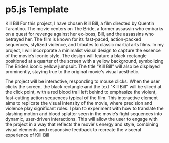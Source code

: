 # p5.js Template
Kill Bill
For this project, I have chosen Kill Bill, a film directed by Quentin Tarantino. The movie centers on The Bride, a former assassin who embarks on a quest for revenge against her ex-boss, Bill, and the assassins who betrayed her. The film is known for its fast-paced, action-packed sequences, stylized violence, and tributes to classic martial arts films. In my project, I will incorporate a minimalist visual design to capture the essence of the movie’s iconic style. The design will feature a black rectangle positioned at a quarter of the screen with a yellow background, symbolizing The Bride’s iconic yellow jumpsuit. The title “Kill Bill” will also be displayed prominently, staying true to the original movie's visual aesthetic.

The project will be interactive, responding to mouse clicks. When the user clicks the screen, the black rectangle and the text "Kill Bill" will be sliced at the click point, with a red blood trail left behind to emphasize the violent, fast-cutting action sequences typical of the film. This interactive element aims to replicate the visual intensity of the movie, where precision and violence play significant roles. I plan to experiment with how to translate the slashing motion and blood splatter seen in the movie’s fight sequences into dynamic, user-driven interactions. This will allow the user to engage with the project in a way that reflects the movie's energy and style, combining visual elements and responsive feedback to recreate the visceral experience of Kill Bill
